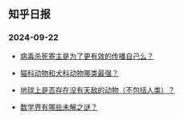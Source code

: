 ## 知乎日报 
### 2024-09-22

+ [病毒杀死寄主是为了更有效的传播自己么？](https://daily.zhihu.com/story/9775571)

+ [猫科动物和犬科动物哪类最强？](https://daily.zhihu.com/story/9775567)

+ [地球上是否存在没有天敌的动物（不包括人类）？](https://daily.zhihu.com/story/9775577)

+ [数学界有哪些未解之谜？](https://daily.zhihu.com/story/9775578)

